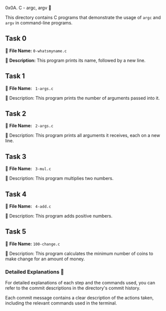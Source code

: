  0x0A. C - argc, argv 🚀

This directory contains C programs that demonstrate the usage of `argc` and `argv` in command-line programs.


## Task 0

📁 **File Name:** `0-whatsmyname.c`

📝 **Description:** This program prints its name, followed by a new line.

## Task 1
📁 **File Name:** ` 1-args.c`

📝 Description: This program prints the number of arguments passed into it.

## Task 2
📁 **File Name:** ` 2-args.c`

📝 Description: This program prints all arguments it receives, each on a new line.

## Task 3
📁 **File Name:** ` 3-mul.c`

📝 Description: This program multiplies two numbers.

## Task 4
📁 **File Name:** ` 4-add.c`

📝 Description: This program adds positive numbers.

## Task 5
📁 **File Name:** `100-change.c`

📝 Description: This program calculates the minimum number of coins to make change for an amount of money.


### Detailed Explanations 📑

For detailed explanations of each step and the commands used, you can refer to the commit descriptions in the directory's commit history.

Each commit message contains a clear description of the actions taken, including the relevant commands used in the terminal.
